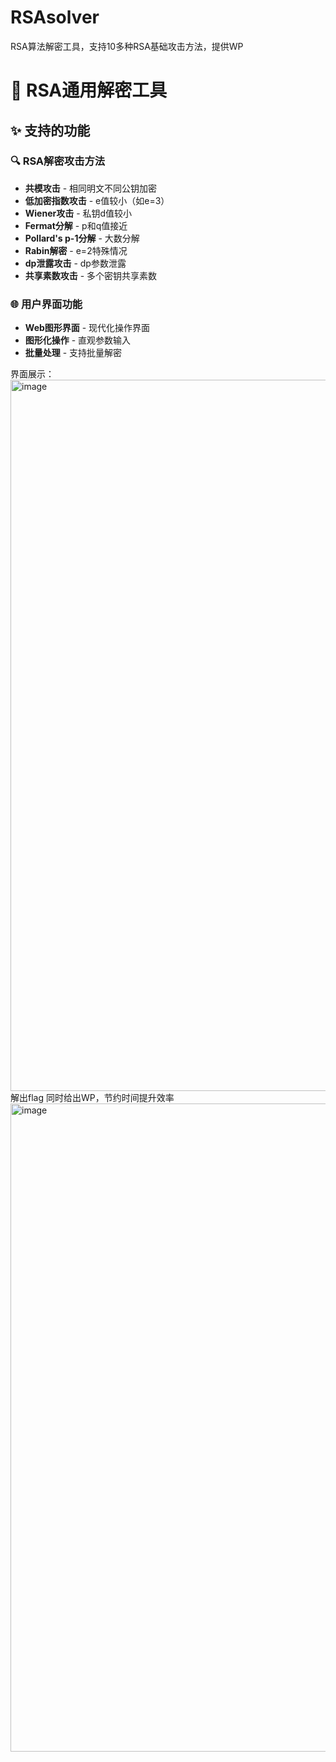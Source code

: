 # RSAsolver
RSA算法解密工具，支持10多种RSA基础攻击方法，提供WP
# 🔐 RSA通用解密工具

## ✨ 支持的功能

### 🔍 RSA解密攻击方法
- **共模攻击** - 相同明文不同公钥加密
- **低加密指数攻击** - e值较小（如e=3）
- **Wiener攻击** - 私钥d值较小
- **Fermat分解** - p和q值接近
- **Pollard's p-1分解** - 大数分解
- **Rabin解密** - e=2特殊情况
- **dp泄露攻击** - dp参数泄露
- **共享素数攻击** - 多个密钥共享素数

### 🌐 用户界面功能
- **Web图形界面** - 现代化操作界面
- **图形化操作** - 直观参数输入
- **批量处理** - 支持批量解密

界面展示：
<img width="1962" height="1138" alt="image" src="https://github.com/user-attachments/assets/d3329b4f-2dba-4a43-904e-e59a6f0430e0" />
解出flag  同时给出WP，节约时间提升效率
<img width="1100" height="1037" alt="image" src="https://github.com/user-attachments/assets/cfcaaeb6-e266-4059-a7b3-503110d7667c" />




